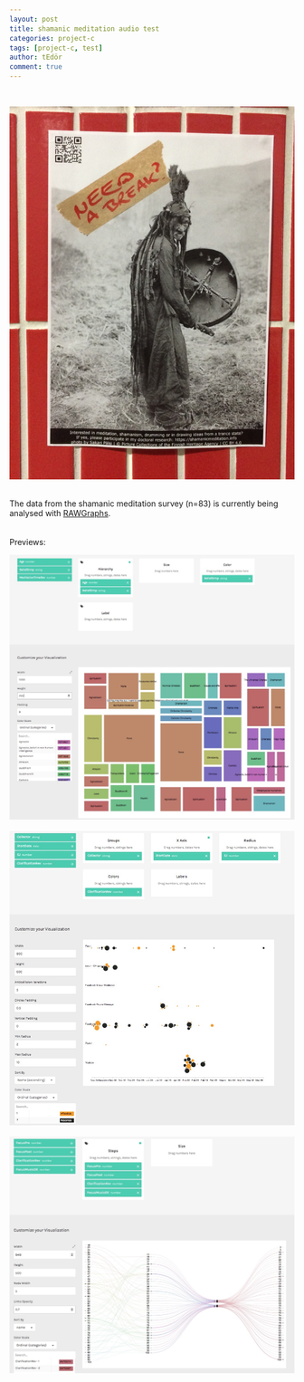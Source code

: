 ```yaml
---
layout: post
title: shamanic meditation audio test
categories: project-c
tags: [project-c, test]
author: tEdör
comment: true
---
```

<br>

![](../assets/img/2019-11-22-shamanic-meditation-audio-test-poster.jpg)
<br><br>

The data from the shamanic meditation survey (n=83) is currently being analysed with [RAWGraphs](https://rawgraphs.io/).
<br><br><br>
Previews:

![](../assets/img/temp_belief-age.jpg)
<br><br>
![](../assets/img/temp_collector-date-sj-clarification.jpg)
<br><br>
![](../assets/img/temp_focusMove-clar-musicDE_0.jpg)
